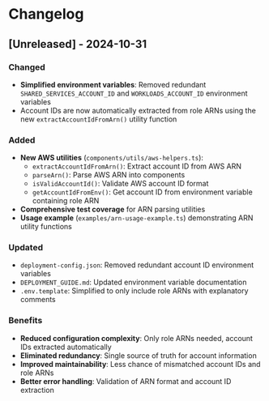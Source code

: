 # Changelog

## [Unreleased] - 2024-10-31

### Changed
- **Simplified environment variables**: Removed redundant `SHARED_SERVICES_ACCOUNT_ID` and `WORKLOADS_ACCOUNT_ID` environment variables
- Account IDs are now automatically extracted from role ARNs using the new `extractAccountIdFromArn()` utility function

### Added
- **New AWS utilities** (`components/utils/aws-helpers.ts`):
  - `extractAccountIdFromArn()`: Extract account ID from AWS ARN
  - `parseArn()`: Parse AWS ARN into components
  - `isValidAccountId()`: Validate AWS account ID format
  - `getAccountIdFromEnv()`: Get account ID from environment variable containing role ARN
- **Comprehensive test coverage** for ARN parsing utilities
- **Usage example** (`examples/arn-usage-example.ts`) demonstrating ARN utility functions

### Updated
- `deployment-config.json`: Removed redundant account ID environment variables
- `DEPLOYMENT_GUIDE.md`: Updated environment variable documentation
- `.env.template`: Simplified to only include role ARNs with explanatory comments

### Benefits
- **Reduced configuration complexity**: Only role ARNs needed, account IDs extracted automatically
- **Eliminated redundancy**: Single source of truth for account information
- **Improved maintainability**: Less chance of mismatched account IDs and role ARNs
- **Better error handling**: Validation of ARN format and account ID extraction